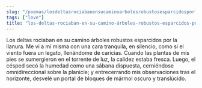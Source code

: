 ```yaml
---
slug: "/poemas/losdeltasrociabanensucaminoarbolesrobustosesparcidosporlallanura"
tags: ["love"]
title: "los-deltas-rociaban-en-su-camino-árboles-robustos-esparcidos-por-la-llanura"
---
```

Los deltas rociaban en su camino árboles robustos esparcidos por la llanura. Me vi a mí misma con una cara tranquila, en silencio, como si el viento fuera un legato, llenándome de caricias. Cuando las plantas de mis pies se sumergieron en el torrente de luz, la calidez estaba fresca. Luego, el césped secó la humedad como una sábana dispuesta, cerniéndose omnidireccional sobre la planicie; y entrecerrando mis observaciones tras el horizonte, desvelé un portal de bloques de mármol oscuro y translúcido.